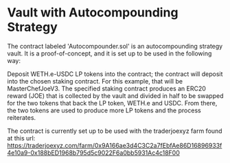 # Vault with Autocompounding Strategy
The contract labeled 'Autocompounder.sol' is an autocompounding strategy vault. It is a proof-of-concept, and it is set up to be used in the following way:

 Deposit WETH.e-USDC LP tokens into the contract; the contract will deposit into the chosen staking contract. For this example, that will be MasterChefJoeV3. The specified staking contract produces an ERC20 reward (JOE) that is collected by the vault and divided in half to be swapped for 
 the two tokens that back the LP token, WETH.e and USDC. From there, the two tokens are used to produce more LP tokens and the process reiterates.
 
 The contract is currently set up to be used with the traderjoexyz farm found at this url: 
 https://traderjoexyz.com/farm/0x9A166ae3d4C3C2a7fEbfAe86D16896933f4e10a9-0x188bED1968b795d5c9022F6a0bb5931Ac4c18F00
 

